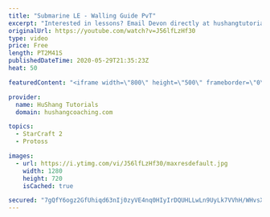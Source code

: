 ```yaml
---
title: "Submarine LE - Walling Guide PvT"
excerpt: "Interested in lessons? Email Devon directly at hushangtutorials@outlook.com ------------------------------------------------------------------------------------------------------- Want to support HuShang Tutorials directly? Patreon is a website where you can contribute a monthly donation that will help"
originalUrl: https://youtube.com/watch?v=J56lfLzHf30
type: video
price: Free
length: PT2M41S
publishedDateTime: 2020-05-29T21:35:23Z
heat: 50

featuredContent: "<iframe width=\"800\" height=\"500\" frameborder=\"0\" src=\"https://www.youtube.com/embed/J56lfLzHf30\" allow=\"accelerometer; autoplay; encrypted-media; gyroscope; picture-in-picture\" allowfullscreen></iframe>"

provider:
  name: HuShang Tutorials
  domain: hushangcoaching.com

topics:
  - StarCraft 2
  - Protoss

images:
  - url: https://i.ytimg.com/vi/J56lfLzHf30/maxresdefault.jpg
    width: 1280
    height: 720
    isCached: true

secured: "7gQfY6ogz2GfUhiqd63nIj0zyVE4nq0HIyIrDQUHLLwLn9UyLk7VVhH/WHvsXijNFVVI4+91+BzmBvf8Rntsh5U0U1xgJ6vQ58SW9lMXauijQEJV1HxoeEbgHyrH39xsMYfT5feiK4yNSgp4Q0QeoCvjPD5u10HaAnIuuNv1SHRKoTkLadoAfesv3FHNDEEIsih5qIk/zlkWfU/HO9u8xHNeUlLM07+UXOA7pShFI0axaYWGzQ6pMENXB4FNXC9tmSf1xOopC1v//IVrCjWNDJEackQnpTuwwU0kwjmowRE2FImRv/9fZYb+Kz9h9zLuA7OearKsAp9/gCFWB9Zkmp6EDcba4D7SgTLQFwQ9TwLXAek/CJ2Sap49q+STpdkBhTlrcr+1Sc+7FPy2RV7CyNicj/scof4SA7GD71jeccs=;G8E5j44+zKYTTAPUAFfdoQ=="
---
```


